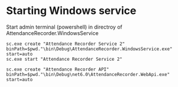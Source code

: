 # Starting Windows service

Start admin terminal (powershell) in directroy of AttendanceRecorder.WindowsService

    sc.exe create "Attendance Recorder Service 2" binPath=$pwd."\bin\Debug\AttendanceRecorder.WindowsService.exe" start=auto
    sc.exe start "Attendance Recorder Service 2"

    sc.exe create "Attendance Recorder API" binPath=$pwd."\bin\Debug\net6.0\AttendanceRecorder.WebApi.exe" start=auto